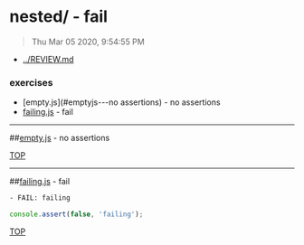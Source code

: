 # nested/ - fail

> Thu Mar 05 2020, 9:54:55 PM

* [../REVIEW.md](../REVIEW.md)

### exercises

* [empty.js](#emptyjs---no assertions) - no assertions
* [failing.js](#failingjs---fail) - fail

---

##[empty.js](./empty.js) - no assertions

[TOP](#readme)

---

##[failing.js](./failing.js) - fail

```txt
- FAIL: failing
```

```js
console.assert(false, 'failing');

```

[TOP](#readme)

